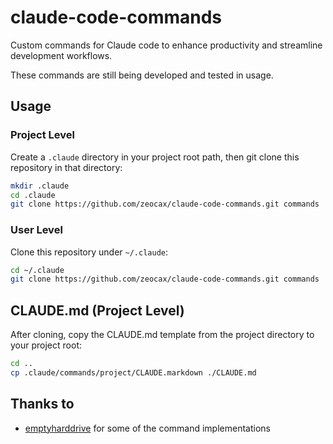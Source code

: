 # claude-code-commands

Custom commands for Claude code to enhance productivity and streamline development workflows.

These commands are still being developed and tested in usage.

## Usage

### Project Level
Create a `.claude` directory in your project root path, then git clone this repository in that directory:
```bash
mkdir .claude
cd .claude
git clone https://github.com/zeocax/claude-code-commands.git commands
```

### User Level
Clone this repository under `~/.claude`:
```bash
cd ~/.claude
git clone https://github.com/zeocax/claude-code-commands.git commands
```

## CLAUDE.md (Project Level)

After cloning, copy the CLAUDE.md template from the project directory to your project root:
```bash
cd ..
cp .claude/commands/project/CLAUDE.markdown ./CLAUDE.md
```

## Thanks to

- [emptyharddrive](https://www.reddit.com/user/emptyharddrive/) for some of the command implementations
